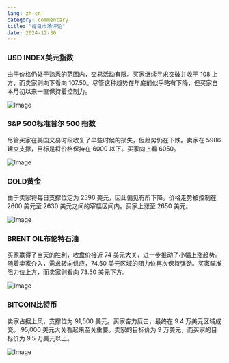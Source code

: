 ```yaml
---
lang: zh-cn
category: commentary
title: "每日市场评论"
date: 2024-12-30
---
```


### USD INDEX美元指数

由于价格仍处于熟悉的范围内，交易活动有限。买家继续寻求突破并收于 108 上方，而卖家则向下看向 107.50。尽管这种趋势在年底前似乎略有下降，但买家自本月初以来一直保持着控制力。

![Image](https://markleighedu.github.io/img/Dec-2024/30-Dec-2024/usdindex.jpg)

### S&P 500标准普尔 500 指数 

尽管买家在美国交易时段收复了早些时候的损失，但趋势仍在下跌。卖家在 5986 建立支撑，目标是将价格保持在 6000 以下。买家向上看 6050。

![Image](https://markleighedu.github.io/img/Dec-2024/30-Dec-2024//sp500.jpg)

### GOLD黄金

由于卖家将每日支撑位定为 2596 美元，因此偏见有所下降。价格走势被控制在 2600 美元至 2630 美元之间的窄幅区间内。买家上涨至 2650 美元。

![Image](https://markleighedu.github.io/img/Dec-2024/30-Dec-2024/gold.jpg)

### BRENT OIL布伦特石油 

买家赢得了当天的胜利，收盘价接近 74 美元大关，进一步推动了小幅上涨趋势。随着卖家介入，需求转向供应，74.50 美元区域的阻力位再次保持强劲。买家瞄准阻力位上方，而卖家则看向 73.50 美元下方。

![Image](https://markleighedu.github.io/img/Dec-2024/30-Dec-2024/brentoil.jpg)

### BITCOIN比特币

卖家占据上风，支撑位为 91,500 美元。买家奋力反击，最终在 9.4 万美元区域成交。 95,000 美元大关看起来至关重要。卖家的目标价为 9 万美元，而买家的目标价为 9.5 万美元以上。

![Image](https://markleighedu.github.io/img/Dec-2024/30-Dec-2024/bitcoin.jpg)

